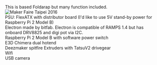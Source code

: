 This is based Foldarap but many function included.<br>
<img alt="Maker Faire Taipei 2016" src="https://github.com/kenkishita/Foldarap-Chimera/blob/master/img/Foldarap-00.png"/><br>
PSU: FlexATX with distributor board (I'd like to use 5V stand-by power for Raspberry Pi 2 Model B)<br>
Electron made by bitfab. Electron is compatible of RAMPS 1.4 but has onboard DRV8825 and digi pot via I2C.<br>
Raspberry Pi 2 Model B with software power switch<br>
E3D Chimera dual hotend <br>
Deezmaker spitfire Extruders with TatsuV2 drivegear <br>
Wifi <br>
USB camera <br>
